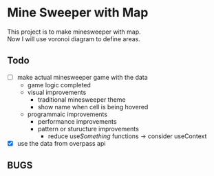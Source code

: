# Mine Sweeper with Map
This project is to make minesweeper with map.  
Now I will use voronoi diagram to define areas.
## Todo
- [ ] make actual minesweeper game with the data
    - game logic completed
    - visual improvements
        - traditional minesweeper theme
        - show name when cell is being hovered
    - programmaic improvements
        - performance improvements
        - pattern or sturucture improvements
            - reduce use*Something* functions -> consider useContext
- [x] use the data from overpass api

## BUGS